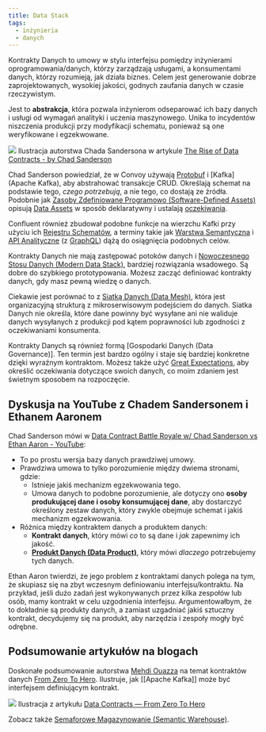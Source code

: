 ```yaml
---
title: Data Stack
tags:
  - inżynieria
  - danych
---
```


Kontrakty Danych to umowy w stylu interfejsu pomiędzy inżynierami oprogramowania/danych, którzy zarządzają usługami, a konsumentami danych, którzy rozumieją, jak działa biznes. Celem jest generowanie dobrze zaprojektowanych, wysokiej jakości, godnych zaufania danych w czasie rzeczywistym.

Jest to **abstrakcja**, która pozwala inżynierom odseparować ich bazy danych i usługi od wymagań analityki i uczenia maszynowego. Unika to incydentów niszczenia produkcji przy modyfikacji schematu, ponieważ są one weryfikowane i egzekwowane.

![](images/data-contract.png)
Ilustracja autorstwa Chada Sandersona w artykule [The Rise of Data Contracts - by Chad Sanderson](https://dataproducts.substack.com/p/the-rise-of-data-contracts)

Chad Sanderson powiedział, że w Convoy używają [Protobuf](Protobuf) i [Kafka](Apache Kafka), aby abstrahować transakcje CRUD. Określają schemat na podstawie tego, *czego potrzebują*, a nie tego, co dostają ze źródła. Podobnie jak [Zasoby Zdefiniowane Programowo (Software-Defined Assets)](software-defined%20assets) opisują [Data Assets](notes/data%20asset) w sposób deklaratywny i ustalają [oczekiwania](https://github.com/dagster-io/dagster/discussions/9543).

Confluent również zbudował podobne funkcje na wierzchu Kafki przy użyciu ich [Rejestru Schematów](https://docs.confluent.io/platform/current/schema-registry/), a terminy takie jak [Warstwa Semantyczna](notes/warstwa%20semantyczna.md) i [API Analityczne](https://www.sspaeti.com/blog/analytics-api-with-graphql-the-next-level-of-data-engineering/#what-is-an-analytics-api) (z [GraphQL](notes/graphql.md)) dążą do osiągnięcia podobnych celów.

Kontrakty Danych nie mają zastępować potoków danych i [Nowoczesnego Stosu Danych (Modern Data Stack)](notes/data%20stack.md), bardziej rozwiązania wsadowego. Są dobre do szybkiego prototypowania. Możesz zacząć definiować kontrakty danych, gdy masz pewną wiedzę o danych.

Ciekawie jest porównać to z [Siatką Danych (Data Mesh)](notes/data%20mesh.md), która jest organizacyjną strukturą z mikroserwisowym podejściem do danych. Siatka Danych nie określa, które dane powinny być wysyłane ani nie waliduje danych wysyłanych z produkcji pod kątem poprawności lub zgodności z oczekiwaniami konsumenta.

Kontrakty Danych są również formą [Gospodarki Danych (Data Governance)]. Ten termin jest bardzo ogólny i staje się bardziej konkretne dzięki wyraźnym kontraktom. Możesz także użyć [Great Expectations](https://greatexpectations.io/), aby określić oczekiwania dotyczące swoich danych, co moim zdaniem jest świetnym sposobem na rozpoczęcie.

## Dyskusja na YouTube z Chadem Sandersonem i Ethanem Aaronem

Chad Sanderson mówi w [Data Contract Battle Royale w/ Chad Sanderson vs Ethan Aaron - YouTube](https://youtu.be/4BEpYAp3Qu4):
- To po prostu wersja bazy danych prawdziwej umowy.
- Prawdziwa umowa to tylko porozumienie między dwiema stronami, gdzie:
	- Istnieje jakiś mechanizm egzekwowania tego.
	- Umowa danych to podobne porozumienie, ale dotyczy ono **osoby produkującej dane i osoby konsumującej dane**, aby dostarczyć określony zestaw danych, który zwykle obejmuje schemat i jakiś mechanizm egzekwowania.
- Różnica między kontraktem danych a produktem danych:
	- **Kontrakt danych**, który mówi *co* to są dane i *jak* zapewnimy ich jakość.
	- **[Produkt Danych (Data Product)](notes/produkt%20danych.md)**, który mówi *dlaczego* potrzebujemy tych danych.

Ethan Aaron twierdzi, że jego problem z kontraktami danych polega na tym, że skupiasz się na zbyt wczesnym definiowaniu interfejsu/kontraktu. Na przykład, jeśli dużo zadań jest wykonywanych przez kilka zespołów lub osób, mamy kontrakt w celu uzgodnienia interfejsu. Argumentowałbym, że to dokładnie są produkty danych, a zamiast uzgadniać jakiś sztuczny kontrakt, decydujemy się na produkt, aby narzędzia i zespoły mogły być odrębne.

## Podsumowanie artykułów na blogach

Doskonałe podsumowanie autorstwa [Mehdi Ouazza](https://www.linkedin.com/in/mehd-io) na temat kontraktów danych [From Zero To Hero](https://towardsdatascience.com/data-contracts-from-zero-to-hero-343717ac4d5e). Ilustruje, jak [[Apache Kafka]] może być interfejsem definiującym kontrakt.

![](images/data-contract-example.png)
Ilustracja z artykułu [Data Contracts — From Zero To Hero](https://towardsdatascience.com/data-contracts-from-zero-to-hero-343717ac4d5e)

Zobacz także [Semaforowe Magazynowanie (Semantic Warehouse)](notes/semantyczne%20magazynowanie.md).

